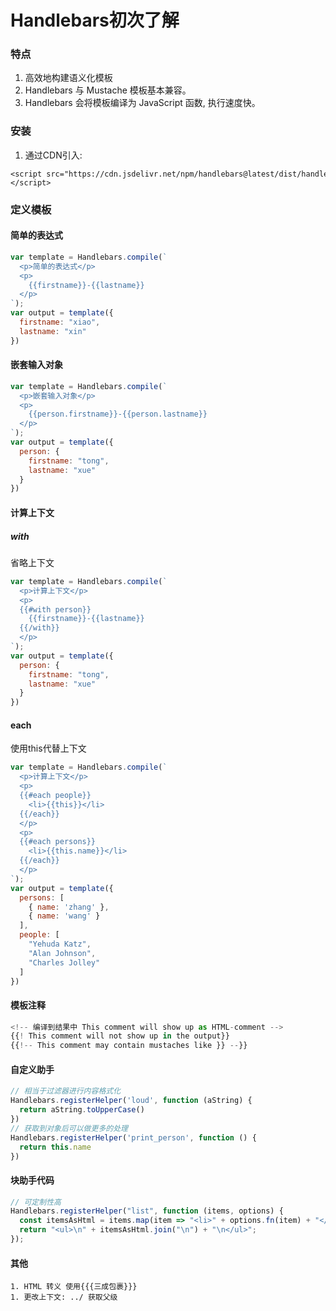# Handlebars初次了解

### 特点

1. 高效地构建语义化模板
1. Handlebars 与 Mustache 模板基本兼容。
1. Handlebars 会将模板编译为 JavaScript 函数, 执行速度快。
### 安装

1. 通过CDN引入: 

```
<script src="https://cdn.jsdelivr.net/npm/handlebars@latest/dist/handlebars.js"></script>
```
### 定义模板
#### 简单的表达式
```javascript
var template = Handlebars.compile(`
  <p>简单的表达式</p>
  <p>
  	{{firstname}}-{{lastname}}
  </p>
`);
var output = template({
  firstname: "xiao",
  lastname: "xin"
})
```
#### 嵌套输入对象
```javascript
var template = Handlebars.compile(`
  <p>嵌套输入对象</p>
  <p>
  	{{person.firstname}}-{{person.lastname}}
  </p>
`);
var output = template({
  person: {
    firstname: "tong",
    lastname: "xue"
  }
})
```
#### 计算上下文
##### with
省略上下文
```javascript
var template = Handlebars.compile(`
  <p>计算上下文</p>
  <p>
  {{#with person}}
  	{{firstname}}-{{lastname}}
  {{/with}}
  </p>
`);
var output = template({
  person: {
    firstname: "tong",
    lastname: "xue"
  }
})
```
#### each
使用this代替上下文
```javascript
var template = Handlebars.compile(`
  <p>计算上下文</p>
  <p>
  {{#each people}}
  	<li>{{this}}</li>
  {{/each}}
  </p>
  <p>
  {{#each persons}}
  	<li>{{this.name}}</li>
  {{/each}}
  </p>
`);
var output = template({
  persons: [
    { name: 'zhang' },
    { name: 'wang' }
  ],
  people: [
    "Yehuda Katz",
    "Alan Johnson",
    "Charles Jolley"
  ]
})
```
#### 模板注释
```javascript
<!-- 编译到结果中 This comment will show up as HTML-comment -->
{{! This comment will not show up in the output}}
{{!-- This comment may contain mustaches like }} --}}
```
#### 自定义助手
```javascript
// 相当于过滤器进行内容格式化
Handlebars.registerHelper('loud', function (aString) {
  return aString.toUpperCase()
})
// 获取到对象后可以做更多的处理
Handlebars.registerHelper('print_person', function () {
  return this.name
})
```
#### 块助手代码
```javascript
// 可定制性高
Handlebars.registerHelper("list", function (items, options) {
  const itemsAsHtml = items.map(item => "<li>" + options.fn(item) + "</li>");
  return "<ul>\n" + itemsAsHtml.join("\n") + "\n</ul>";
});
```
#### 其他
```
1. HTML 转义 使用{{{三成包裹}}}
1. 更改上下文: ../ 获取父级
```